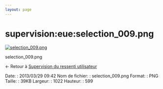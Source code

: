 ```yaml
---
layout: page
---
```


supervision:eue:selection\_009.png
==================================

[![selection\_009.png](../..//assets/media/supervision/eue/selection_009.png@cache=&w=900&h=527 "selection_009.png")](../..//assets/media/supervision/eue/selection_009.png@cache= "Afficher le fichier original")

selection\_009.png

← Retour à [Supervision du ressenti
utilisateur](../../../supervision/eue/start.html "supervision:eue:start")

Date:
:   2013/03/29 09:42
Nom de fichier:
:   selection\_009.png
Format:
:   PNG
Taille:
:   39KB
Largeur:
:   1022
Hauteur:
:   599

